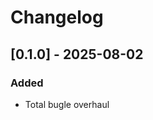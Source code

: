 # Changelog

## [0.1.0] - 2025-08-02

### Added

- Total bugle overhaul

<!---
https://keepachangelog.com/en/1.1.0/
--->
